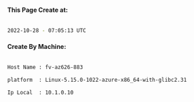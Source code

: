 
   
#### This Page Create at:

```bash

2022-10-28 - 07:05:13 UTC

```

#### Create By Machine:

```bash

Host Name : fv-az626-883

platform  : Linux-5.15.0-1022-azure-x86_64-with-glibc2.31

Ip Local  : 10.1.0.10

```

